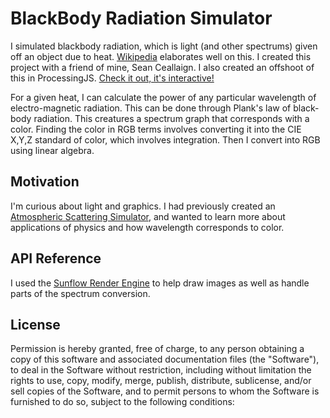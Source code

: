 # BlackBody Radiation Simulator
I simulated blackbody radiation, which is light (and other spectrums) given off an object due to heat. [Wikipedia](https://en.wikipedia.org/wiki/Black-body_radiation) elaborates well on this. I created this project with a friend of mine, Sean Ceallaign. 
I also created an offshoot of this in ProcessingJS.  [Check it out, it's interactive!](khan)  

For a given heat, I can calculate the power of any particular wavelength of electro-magnetic radiation. 
This can be done through Plank's law of black-body radiation. This creatures a spectrum graph that corresponds with a color. Finding the color in RGB terms involves converting it into the CIE X,Y,Z standard of color, which involves integration. Then I convert into RGB using linear algebra. 

## Motivation

I'm curious about light and graphics. I had previously created an [Atmospheric Scattering Simulator](https://github.com/ajzaff/sky-simulator), and wanted to learn more about applications of physics and how wavelength corresponds to color. 


## API Reference

I used the [Sunflow Render Engine](http://sunflow.sourceforge.net/docs/javadoc/) to help draw images as well as handle parts of the spectrum conversion.

## License

Permission is hereby granted, free of charge, to any person obtaining a copy of this software and associated documentation files (the "Software"), to deal in the Software without restriction, including without limitation the rights to use, copy, modify, merge, publish, distribute, sublicense, and/or sell copies of the Software, and to permit persons to whom the Software is furnished to do so, subject to the following conditions:

[wavelength graph]: /images/wavelengthGraph.svg
[plank]: /images/planck.svg
[khan]: https://www.khanacademy.org/computer-programming/black-body-radiation-simulator/4530109545316352 "ProcessingJS version of program"
[powerGraph]: https://qph.ec.quoracdn.net/main-qimg-396f093ef6c69e0110dd9b149eaa9b6c?convert_to_webp=true
